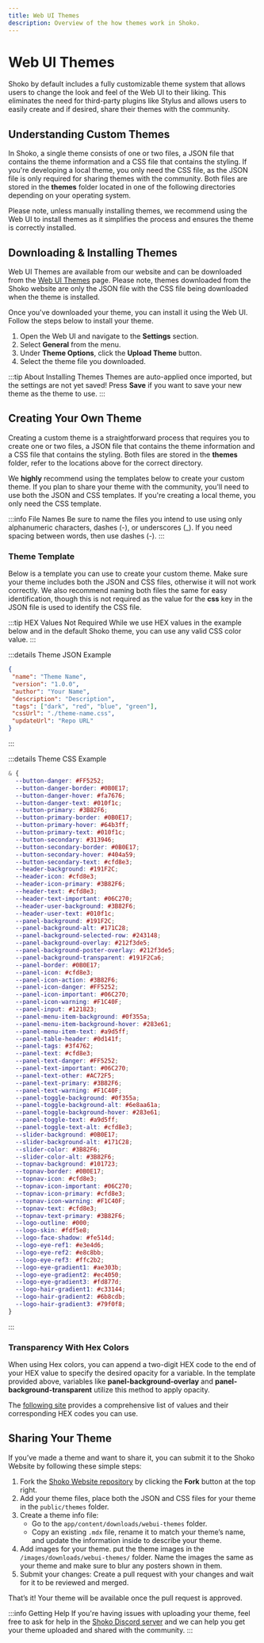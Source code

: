 ```yaml
---
title: Web UI Themes
description: Overview of the how themes work in Shoko.
---
```


<script setup>
const osLocationColumns = [
  { name: 'OS', header: 'OS' },
  { name: 'Location', header: 'Location' }
];

const osLocationData = [
  {
    OS: 'Windows',
    Location: 'C:\\ProgramData\\ShokoServer\\themes'
  },
  {
    OS: 'Linux/macOS',
    Location: '~/.shoko/Shoko.CLI/themes'
  }
];

const jsonThemeColumns = [
  { name: 'Key', header: 'Key' },
  { name: 'Description', header: 'Description' }
];

const jsonThemeData = [
   {
      Key: 'name',
      Description: 'The name of your theme'
    },
    {
      Key: 'version',
      Description: 'The version string, preferred format is X.X.X to keep it simple.'
    },
    {
      Key: 'author',
      Description: 'Author of the theme.'
    },
    {
      Key: 'description',
      Description: 'Description of the theme.'
    },
    {
      Key: 'tags',
      Description: 'List of tags for the theme. A single tag for the type (dark, light, OMLED) and colors (red, blue, green).'
    },
    {
      Key: 'cssUrl',
      Description: 'URL to where the CSS file is hosted.'
    },
    {
      Key: 'updateUrl',
      Description: 'URL to where this file is located. Used for installing and auto-updates.'
    },
];

</script>

# Web UI Themes

Shoko by default includes a fully customizable theme system that allows users to change the look and feel of the Web UI
to their liking. This eliminates the need for third-party plugins like Stylus and allows users to easily create and if
desired, share their themes with the community.

## Understanding Custom Themes

In Shoko, a single theme consists of one or two files, a JSON file that contains the theme information and a CSS file
that contains the styling. If you're developing a local theme, you only need the CSS file, as the JSON file is only
required for sharing themes with the community. Both files are stored in the **themes** folder located in one of the
following directories depending on your operating system.

<EasyTable :columns="osLocationColumns" :data="osLocationData" />

Please note, unless manually installing themes, we recommend using the Web UI to install themes as it simplifies the
process and ensures the theme is correctly installed.

## Downloading & Installing Themes

Web UI Themes are available from our website and can be downloaded from the [Web UI Themes](https://shokoanime.com/themes)
page. Please note, themes downloaded from the Shoko website are only the JSON file with the CSS file being downloaded
when the theme is installed.

Once you've downloaded your theme, you can install it using the Web UI. Follow the steps below to install your theme.

1. Open the Web UI and navigate to the **Settings** section.
2. Select **General** from the menu.
3. Under **Theme Options**, click the **Upload Theme** button.
4. Select the theme file you downloaded.

:::tip About Installing Themes
Themes are auto-applied once imported, but the settings are not yet saved! Press **Save** if you want to save your new
theme as the theme to use.
:::

## Creating Your Own Theme

Creating a custom theme is a straightforward process that requires you to create one or two files, a JSON file that
contains the theme information and a CSS file that contains the styling. Both files are stored in the **themes**
folder, refer to the locations above for the correct directory.

We **highly** recommend using the templates below to create your custom theme. If you plan to share your theme with the
community, you'll need to use both the JSON and CSS templates. If you're creating a local theme, you only need the CSS
template.

:::info File Names
Be sure to name the files you intend to use using only alphanumeric characters, dashes (\-), or underscores (\_). If you
need spacing between words, then use dashes (\-).
:::

### Theme Template

Below is a template you can use to create your custom theme. Make sure your theme includes both the JSON and CSS files,
otherwise it will not work correctly. We also recommend naming both files the same for easy identification, though this
is not required as the value for the **css** key in the JSON file is used to identify the CSS file.

:::tip HEX Values Not Required
While we use HEX values in the example below and in the default Shoko theme, you can use any valid CSS color value.
:::

:::details Theme JSON Example
 ```json
{
  "name": "Theme Name",
  "version": "1.0.0",
  "author": "Your Name",
  "description": "Description",
  "tags": ["dark", "red", "blue", "green"],
  "cssUrl": "./theme-name.css",
  "updateUrl": "Repo URL"
}
```

<EasyTable :columns="jsonThemeColumns" :data="jsonThemeData" />
:::

:::details Theme CSS Example
```css
& {
  --button-danger: #FF5252;
  --button-danger-border: #0B0E17;
  --button-danger-hover: #fa7676;
  --button-danger-text: #010f1c;
  --button-primary: #3B82F6;
  --button-primary-border: #0B0E17;
  --button-primary-hover: #64b3ff;
  --button-primary-text: #010f1c;
  --button-secondary: #313946;
  --button-secondary-border: #0B0E17;
  --button-secondary-hover: #404a59;
  --button-secondary-text: #cfd8e3;
  --header-background: #191F2C;
  --header-icon: #cfd8e3;
  --header-icon-primary: #3B82F6;
  --header-text: #cfd8e3;
  --header-text-important: #06C270;
  --header-user-background: #3B82F6;
  --header-user-text: #010f1c;
  --panel-background: #191F2C;
  --panel-background-alt: #171C28;
  --panel-background-selected-row: #243148;
  --panel-background-overlay: #212f3de5;
  --panel-background-poster-overlay: #212f3de5;
  --panel-background-transparent: #191F2Ca6;
  --panel-border: #0B0E17;
  --panel-icon: #cfd8e3;
  --panel-icon-action: #3B82F6;
  --panel-icon-danger: #FF5252;
  --panel-icon-important: #06C270;
  --panel-icon-warning: #F1C40F;
  --panel-input: #121823;
  --panel-menu-item-background: #0f355a;
  --panel-menu-item-background-hover: #283e61;
  --panel-menu-item-text: #a9d5ff;
  --panel-table-header: #0d141f;
  --panel-tags: #3f4762;
  --panel-text: #cfd8e3;
  --panel-text-danger: #FF5252;
  --panel-text-important: #06C270;
  --panel-text-other: #AC72F5;
  --panel-text-primary: #3B82F6;
  --panel-text-warning: #F1C40F;
  --panel-toggle-background: #0f355a;
  --panel-toggle-background-alt: #6e8aa61a;
  --panel-toggle-background-hover: #283e61;
  --panel-toggle-text: #a9d5ff;
  --panel-toggle-text-alt: #cfd8e3;
  --slider-background: #0B0E17;
  --slider-background-alt: #171C28;
  --slider-color: #3B82F6;
  --slider-color-alt: #3B82F6;
  --topnav-background: #101723;
  --topnav-border: #0B0E17;
  --topnav-icon: #cfd8e3;
  --topnav-icon-important: #06C270;
  --topnav-icon-primary: #cfd8e3;
  --topnav-icon-warning: #F1C40F;
  --topnav-text: #cfd8e3;
  --topnav-text-primary: #3B82F6;
  --logo-outline: #000;
  --logo-skin: #fdf5e8;
  --logo-face-shadow: #fe514d;
  --logo-eye-ref1: #e3e4d6;
  --logo-eye-ref2: #e8c8bb;
  --logo-eye-ref3: #ffc2b2;
  --logo-eye-gradient1: #ae303b;
  --logo-eye-gradient2: #ec4050;
  --logo-eye-gradient3: #fd877d;
  --logo-hair-gradient1: #c33144;
  --logo-hair-gradient2: #6b8cdb;
  --logo-hair-gradient3: #79f0f8;
}
```
:::

### Transparency With Hex Colors

When using Hex colors, you can append a two-digit HEX code to the end of your HEX value to specify the desired opacity
for a variable. In the template provided above, variables like **panel-background-overlay** and
**panel-background-transparent** utilize this method to apply opacity.

The [following site](https://davidwalsh.name/hex-opacity) provides a comprehensive list of values and their corresponding HEX codes you can use.

## Sharing Your Theme

If you’ve made a theme and want to share it, you can submit it to the Shoko Website by following these simple steps:

1. Fork the [Shoko Website repository](https://github.com/ShokoAnime/ShokoSite) by clicking the **Fork** button at the top right.
2. Add your theme files, place both the JSON and CSS files for your theme in the `public/themes` folder.
3. Create a theme info file: 
   - Go to the `app/content/downloads/webui-themes` folder.
   - Copy an existing `.mdx` file, rename it to match your theme’s name, and update the information inside to describe your theme.
4. Add images for your theme. put the theme images in the `/images/downloads/webui-themes/` folder. Name the images the same as your theme and make sure to blur any posters shown in them.
5. Submit your changes: Create a pull request with your changes and wait for it to be reviewed and merged.

That’s it! Your theme will be available once the pull request is approved.

:::info Getting Help
If you're having issues with uploading your theme, feel free to ask for help in the [Shoko Discord server](https://discord.gg/shokoanime) 
and we can help you get your theme uploaded and shared with the community.
:::
